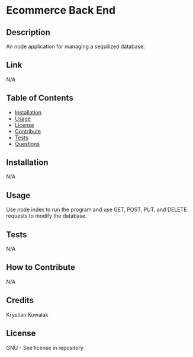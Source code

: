 # Ecommerce Back End

 ## Description
  An node application for managing a sequilized database.

  ## Link
  N/A

  ## Table of Contents
  - [Installation](#installation)
  - [Usage](#usage)
  - [License](#license)
  - [Contribute](#contribute)
  - [Tests](#tests)
  - [Questions](#questions)

  ## Installation
  N/A

  ## Usage
  Use node index to run the program and use GET, POST, PUT, and DELETE requests to modify the database.

  ## Tests
  N/A

  ## How to Contribute
  N/A

  ## Credits
  Krystian Kowalak

  ## License
  GNU - See license in repository
